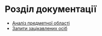 # Розділ документації

* [Aналіз предметної області](requirements/state_of_art.md)
* [Запити зацікавлених осіб](requirements/stakeholders-needs.md)

